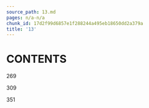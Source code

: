 ```yaml
---
source_path: 13.md
pages: n/a-n/a
chunk_id: 17d2f99d6857e1f288244a495eb18650dd2a379a
title: '13'
---
```

# CONTENTS

269

309

351
